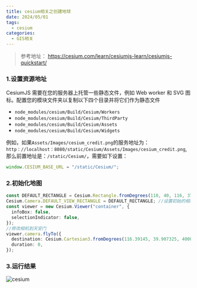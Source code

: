 ```yaml
---
title: cesium相关之创建地球
date: 2024/05/01
tags:
  - cesium
categories:
  - GIS相关
---
```


> 参考地址： https://cesium.com/learn/cesiumjs-learn/cesiumjs-quickstart/

### 1.设置资源地址

CesiumJS 需要在您的服务器上托管一些静态文件，例如 Web worker 和 SVG 图标。配置您的模块文件夹以复制以下四个目录并将它们作为静态文件

- `node_modules/cesium/Build/Cesium/Workers`
- `node_modules/cesium/Build/Cesium/ThirdParty`
- `node_modules/cesium/Build/Cesium/Assets`
- `node_modules/cesium/Build/Cesium/Widgets`

例如，如果`Assets/Images/cesium_credit.png`的服务地址为：`http：//localhost：8080/static/Cesium/Assets/Images/cesium_credit.png`,那么前置地址是：`/static/Cesium/`，需要如下设置：

```js
window.CESIUM_BASE_URL = "/static/Cesium/";
```

### 2.初始化地图

```ts
const DEFAULT_RECTANGLE = Cesium.Rectangle.fromDegrees(110, 40, 116, 37);
Cesium.Camera.DEFAULT_VIEW_RECTANGLE = DEFAULT_RECTANGLE; //设置初始的相机范围
const viewer = new Cesium.Viewer("container", {
  infoBox: false,
  selectionIndicator: false,
});
//修改相机到天安门
viewer.camera.flyTo({
  destination: Cesium.Cartesian3.fromDegrees(116.39145, 39.907325, 4000),
  duration: 0,
});
```

### 3.运行结果

![cesium](../../img/image.png)
